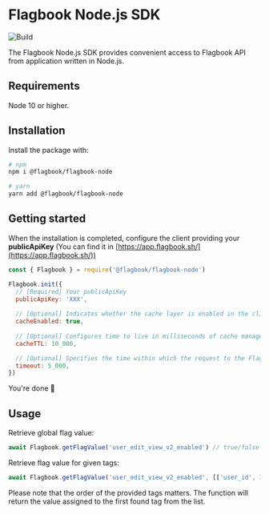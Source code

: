 # Flagbook Node.js SDK

![Build](https://github.com/flagbook-sh/flagbook-node/workflows/Build/badge.svg?branch=master)

The Flagbook Node.js SDK provides convenient access to Flagbook API from application written in Node.js.

## Requirements

Node 10 or higher.

## Installation

Install the package with:

```bash
# npm
npm i @flagbook/flagbook-node

# yarn
yarn add @flagbook/flagbook-node
```

## Getting started

When the installation is completed, configure the client providing your **publicApiKey** (You can find it in [https://app.flagbook.sh/](https://app.flagbook.sh/))

```js
const { Flagbook } = require('@flagbook/flagbook-node')

Flagbook.init({
  // [Required] Your publicApiKey
  publicApiKey: 'XXX',
  
  // [Optional] Indicates whether the cache layer is enabled in the client. It's strongly recommended to keep this setting enabled. Default: true 
  cacheEnabled: true,
  
  // [Optional] Configures time to live in milliseconds of cache manager. Default: 10000
  cacheTTL: 10_000,

  // [Optional] Specifies the time within which the request to the Flagbook must be made, otherwise an exception is thrown. Default: 5000
  timeout: 5_000,
})
```

You're done 🎉

## Usage

Retrieve global flag value:

```js
await Flagbook.getFlagValue('user_edit_view_v2_enabled') // true/false
```

Retrieve flag value for given tags:

```js
await Flagbook.getFlagValue('user_edit_view_v2_enabled', [['user_id', 1], ['country_code', 'us']]) // true/false
```

Please note that the order of the provided tags matters. The function will return the value assigned to the first found tag from the list.
